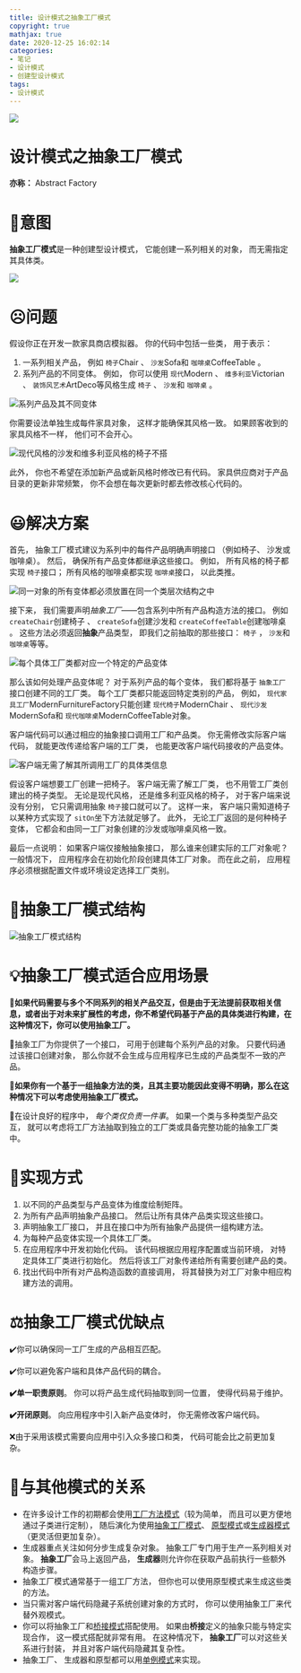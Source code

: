 ```yaml
---
title: 设计模式之抽象工厂模式
copyright: true
mathjax: true
date: 2020-12-25 16:02:14
categories:
- 笔记
- 设计模式
- 创建型设计模式
tags:
- 设计模式
---
```


![](https://gitee.com/junpzx/blog-img/raw/master//img/20201225160358.png)



<!-- less -->



# 设计模式之抽象工厂模式

**亦称：** Abstract Factory

# 💬意图

**抽象工厂模式**是一种创建型设计模式， 它能创建一系列相关的对象， 而无需指定其具体类。

![](https://gitee.com/junpzx/blog-img/raw/master//img/20201225160358.png)



# ☹️问题

假设你正在开发一款家具商店模拟器。 你的代码中包括一些类， 用于表示：

1. 一系列相关产品， 例如 `椅子`Chair 、  `沙发`Sofa和 `咖啡桌`Coffee­Table 。
2. 系列产品的不同变体。 例如， 你可以使用 `现代`Modern 、  `维多利亚`Victorian 、  `装饰风艺术`Art­Deco等风格生成 `椅子` 、  `沙发`和 `咖啡桌` 。

![系列产品及其不同变体](https://gitee.com/junpzx/blog-img/raw/master//img/20201225160502.png)

你需要设法单独生成每件家具对象， 这样才能确保其风格一致。 如果顾客收到的家具风格不一样， 他们可不会开心。

![现代风格的沙发和维多利亚风格的椅子不搭](https://gitee.com/junpzx/blog-img/raw/master//img/20201225160602.png)

此外， 你也不希望在添加新产品或新风格时修改已有代码。 家具供应商对于产品目录的更新非常频繁， 你不会想在每次更新时都去修改核心代码的。



# 😃解决方案

首先， 抽象工厂模式建议为系列中的每件产品明确声明接口 （例如椅子、 沙发或咖啡桌）。 然后， 确保所有产品变体都继承这些接口。 例如， 所有风格的椅子都实现 `椅子`接口； 所有风格的咖啡桌都实现 `咖啡桌`接口， 以此类推。

![同一对象的所有变体都必须放置在同一个类层次结构之中](https://gitee.com/junpzx/blog-img/raw/master//img/20201225160638.png)

接下来， 我们需要声明*抽象工厂*——包含系列中所有产品构造方法的接口。 例如 `create­Chair`创建椅子 、  `create­Sofa`创建沙发和 `create­Coffee­Table`创建咖啡桌 。 这些方法必须返回**抽象**产品类型， 即我们之前抽取的那些接口：  `椅子` ，  `沙发`和 `咖啡桌`等等。

![每个具体工厂类都对应一个特定的产品变体](https://gitee.com/junpzx/blog-img/raw/master//img/20201225160700.png)

那么该如何处理产品变体呢？ 对于系列产品的每个变体， 我们都将基于 `抽象工厂`接口创建不同的工厂类。 每个工厂类都只能返回特定类别的产品， 例如，  `现代家具工厂`Modern­Furniture­Factory只能创建 `现代椅子`Modern­Chair 、  `现代沙发`Modern­Sofa和 `现代咖啡桌`Modern­Coffee­Table对象。

客户端代码可以通过相应的抽象接口调用工厂和产品类。 你无需修改实际客户端代码， 就能更改传递给客户端的工厂类， 也能更改客户端代码接收的产品变体。

![客户端无需了解其所调用工厂的具体类信息](https://gitee.com/junpzx/blog-img/raw/master//img/20201225160733.png)

假设客户端想要工厂创建一把椅子。 客户端无需了解工厂类， 也不用管工厂类创建出的椅子类型。 无论是现代风格， 还是维多利亚风格的椅子， 对于客户端来说没有分别， 它只需调用抽象 `椅子`接口就可以了。 这样一来， 客户端只需知道椅子以某种方式实现了 `sit­On`坐下方法就足够了。 此外， 无论工厂返回的是何种椅子变体， 它都会和由同一工厂对象创建的沙发或咖啡桌风格一致。

最后一点说明： 如果客户端仅接触抽象接口， 那么谁来创建实际的工厂对象呢？ 一般情况下， 应用程序会在初始化阶段创建具体工厂对象。 而在此之前， 应用程序必须根据配置文件或环境设定选择工厂类别。



# 🤔抽象工厂模式结构

![抽象工厂模式结构](https://gitee.com/junpzx/blog-img/raw/master//img/20201225161121.png)





# 💡抽象工厂模式适合应用场景

**🧨如果代码需要与多个不同系列的相关产品交互，但是由于无法提前获取相关信息，或者出于对未来扩展性的考虑，你不希望代码基于产品的具体类进行构建，在这种情况下，你可以使用抽象工厂。**



🏮抽象工厂为你提供了一个接口， 可用于创建每个系列产品的对象。 只要代码通过该接口创建对象， 那么你就不会生成与应用程序已生成的产品类型不一致的产品。



**🧨如果你有一个基于一组抽象方法的类，且其主要功能因此变得不明确，那么在这种情况下可以考虑使用抽象工厂模式。**



🏮在设计良好的程序中， *每个类仅负责一件事*。 如果一个类与多种类型产品交互， 就可以考虑将工厂方法抽取到独立的工厂类或具备完整功能的抽象工厂类中。



# 📔实现方式

1. 以不同的产品类型与产品变体为维度绘制矩阵。
2. 为所有产品声明抽象产品接口。 然后让所有具体产品类实现这些接口。
3. 声明抽象工厂接口， 并且在接口中为所有抽象产品提供一组构建方法。
4. 为每种产品变体实现一个具体工厂类。
5. 在应用程序中开发初始化代码。 该代码根据应用程序配置或当前环境， 对特定具体工厂类进行初始化。 然后将该工厂对象传递给所有需要创建产品的类。
6. 找出代码中所有对产品构造函数的直接调用， 将其替换为对工厂对象中相应构建方法的调用。



# ⚖️抽象工厂模式优缺点

✔️你可以确保同一工厂生成的产品相互匹配。

✔️你可以避免客户端和具体产品代码的耦合。

**✔️单一职责原则**。 你可以将产品生成代码抽取到同一位置， 使得代码易于维护。

**✔️开闭原则**。 向应用程序中引入新产品变体时， 你无需修改客户端代码。

❌由于采用该模式需要向应用中引入众多接口和类， 代码可能会比之前更加复杂。



# 🔱与其他模式的关系

- 在许多设计工作的初期都会使用[工厂方法模式](https://www.junpzx.cn/2020/12/25/设计模式之工厂方法模式/)（较为简单， 而且可以更方便地通过子类进行定制）， 随后演化为使用[抽象工厂模式](https://www.junpzx.cn/2020/12/25/设计模式之抽象工厂模式/)、 [原型模式](https://www.junpzx.cn/2020/12/28/设计模式之原型模式/)或[生成器模式](https://www.junpzx.cn/2020/12/28/设计模式之生成器模式/) （更灵活但更加复杂）。
- 生成器重点关注如何分步生成复杂对象。 抽象工厂专门用于生产一系列相关对象。 **抽象工厂**会马上返回产品， **生成器**则允许你在获取产品前执行一些额外构造步骤。
- 抽象工厂模式通常基于一组工厂方法， 但你也可以使用原型模式来生成这些类的方法。
- 当只需对客户端代码隐藏子系统创建对象的方式时， 你可以使用抽象工厂来代替外观模式。
- 你可以将抽象工厂和[桥接模式](https://www.junpzx.cn/2020/12/28/%E8%AE%BE%E8%AE%A1%E6%A8%A1%E5%BC%8F%E4%B9%8B%E6%A1%A5%E6%8E%A5%E6%A8%A1%E5%BC%8F/)搭配使用。 如果由**桥接**定义的抽象只能与特定实现合作， 这一模式搭配就非常有用。 在这种情况下， **抽象工厂**可以对这些关系进行封装， 并且对客户端代码隐藏其复杂性。
- 抽象工厂、 生成器和原型都可以用[单例模式](https://www.junpzx.cn/2020/12/28/%E8%AE%BE%E8%AE%A1%E6%A8%A1%E5%BC%8F%E4%B9%8B%E5%8D%95%E4%BE%8B%E6%A8%A1%E5%BC%8F/#more)来实现。

